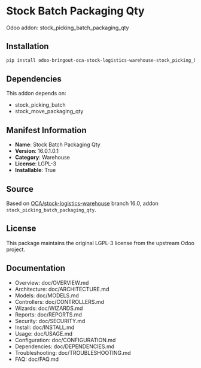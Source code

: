 # Stock Batch Packaging Qty

Odoo addon: stock_picking_batch_packaging_qty

## Installation

```bash
pip install odoo-bringout-oca-stock-logistics-warehouse-stock_picking_batch_packaging_qty
```

## Dependencies

This addon depends on:
- stock_picking_batch
- stock_move_packaging_qty

## Manifest Information

- **Name**: Stock Batch Packaging Qty
- **Version**: 16.0.1.0.1
- **Category**: Warehouse
- **License**: LGPL-3
- **Installable**: True

## Source

Based on [OCA/stock-logistics-warehouse](https://github.com/OCA/stock-logistics-warehouse) branch 16.0, addon `stock_picking_batch_packaging_qty`.

## License

This package maintains the original LGPL-3 license from the upstream Odoo project.

## Documentation

- Overview: doc/OVERVIEW.md
- Architecture: doc/ARCHITECTURE.md
- Models: doc/MODELS.md
- Controllers: doc/CONTROLLERS.md
- Wizards: doc/WIZARDS.md
- Reports: doc/REPORTS.md
- Security: doc/SECURITY.md
- Install: doc/INSTALL.md
- Usage: doc/USAGE.md
- Configuration: doc/CONFIGURATION.md
- Dependencies: doc/DEPENDENCIES.md
- Troubleshooting: doc/TROUBLESHOOTING.md
- FAQ: doc/FAQ.md
